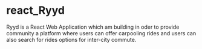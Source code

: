 # react_Ryyd

Ryyd is a React Web Application which am building in oder to provide community a platform where users can offer carpooling rides and users can also search for rides options for inter-city commute.
